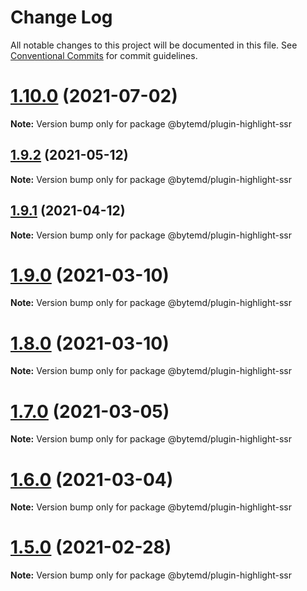 # Change Log

All notable changes to this project will be documented in this file.
See [Conventional Commits](https://conventionalcommits.org) for commit guidelines.

# [1.10.0](https://github.com/bytedance/bytemd/compare/v1.9.2...v1.10.0) (2021-07-02)

**Note:** Version bump only for package @bytemd/plugin-highlight-ssr





## [1.9.2](https://github.com/bytedance/bytemd/compare/v1.9.1...v1.9.2) (2021-05-12)

**Note:** Version bump only for package @bytemd/plugin-highlight-ssr





## [1.9.1](https://github.com/bytedance/bytemd/compare/v1.9.0...v1.9.1) (2021-04-12)

**Note:** Version bump only for package @bytemd/plugin-highlight-ssr





# [1.9.0](https://github.com/bytedance/bytemd/compare/v1.8.0...v1.9.0) (2021-03-10)

**Note:** Version bump only for package @bytemd/plugin-highlight-ssr





# [1.8.0](https://github.com/bytedance/bytemd/compare/v1.7.1...v1.8.0) (2021-03-10)

**Note:** Version bump only for package @bytemd/plugin-highlight-ssr





# [1.7.0](https://github.com/bytedance/bytemd/compare/v1.6.0...v1.7.0) (2021-03-05)

**Note:** Version bump only for package @bytemd/plugin-highlight-ssr





# [1.6.0](https://github.com/bytedance/bytemd/compare/v1.5.0...v1.6.0) (2021-03-04)

**Note:** Version bump only for package @bytemd/plugin-highlight-ssr





# [1.5.0](https://github.com/bytedance/bytemd/compare/v1.4.0...v1.5.0) (2021-02-28)

**Note:** Version bump only for package @bytemd/plugin-highlight-ssr
